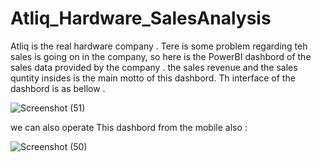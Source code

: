 # Atliq_Hardware_SalesAnalysis
Atliq is the real hardware company . Tere is some problem regarding teh sales is going on in the company, so here is the PowerBI dashbord of the sales data provided by the  company . 
the sales revenue  and the sales quntity  insides is the main motto of this dashbord. Th interface of the dashbord is as bellow .

![Screenshot (51)](https://user-images.githubusercontent.com/75326769/124745359-5d861700-df3d-11eb-97f0-9d709548aa4b.png)



we  can also operate This dashbord from the mobile also :


![Screenshot (50)](https://user-images.githubusercontent.com/75326769/124745442-742c6e00-df3d-11eb-8fc7-db1c822aa2ce.png)
